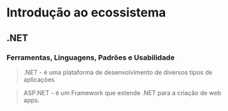 # Introdução ao ecossistema

## .NET
### Ferramentas, Linguagens, Padrões e Usabilidade

> .NET - é uma plataforma de desenvolvimento de diversos tipos de aplicações

> ASP.NET - é um Framework que estende .NET para a criação de web apps.